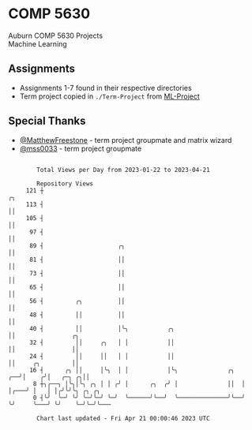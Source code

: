 # COMP 5630
Auburn COMP 5630 Projects  
Machine Learning

## Assignments
- Assignments 1-7 found in their respective directories
- Term project copied in `./Term-Project` from [ML-Project](https://github.com/wumphlett/ML-Project)

## Special Thanks
- [@MatthewFreestone](https://github.com/MatthewFreestone) - term project groupmate and matrix wizard
- [@mss0033](https://github.com/mss0033) - term project groupmate

```

        Total Views per Day from 2023-01-22 to 2023-04-21

        Repository Views
     121 ┼                                                           ╭╮
     113 ┤                                                           ││
     105 ┤                                                           ││
      97 ┤                                                           ││
      89 ┤                     ╭╮                                    ││
      81 ┤                     ││                                    ││
      73 ┤                     ││                                    ││
      65 ┤                     ││                                    ││
      56 ┤         ╭╮          ││                                    ││
      48 ┤         ││          ││                                    ││
      40 ┤         ││          │╰╮           ╭╮                      ││                ╭╮
      32 ┤         ││     ╭╮   │ │           ││                      ││                ││
      24 ┤         ││     ││   │ │           ││                      ││     ╭╮         ││
      16 ┤      ╭╮ ││     │╰╮  │ │           │╰╮              ╭╮  ╭──╯│    ╭╯│   ╭─╮ ╭╮││
       8 ┼╮╭──╮ │╰╮│╰╮ ╭╮ │ │ ╭╯ │      ╭╮  ╭╯ │              ││  │   │╭───╯ │   │ │╭╯╰╯╰╮ ╭╮ ╭╮
       0 ┤╰╯  ╰─╯ ╰╯ ╰─╯╰─╯ ╰─╯  ╰──────╯╰──╯  ╰──────────────╯╰──╯   ╰╯     ╰───╯ ╰╯    ╰─╯╰─╯╰───

        Chart last updated - Fri Apr 21 00:00:46 2023 UTC
        
```
